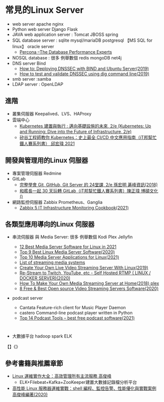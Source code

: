 # 常見的Linux Server

- web server  apache  nginx
- Python web server  Django Flask
- JAVA web application server : Tomcat JBOSS spring 
- SQL database server : sqlite mysql/mariaDB postgresql 【MS SQL for linux】 oracle server
  - [Percona –The Database Performance Experts](https://www.percona.com/) 
- NOSQL database : 很多 例舉數個  redis mongoDB net4j
- DNS server Bind
  - [How to: Deploying DNSSEC with BIND and Ubuntu Server(2019)](https://blog.apnic.net/2019/05/23/how-to-deploying-dnssec-with-bind-and-ubuntu-server/)
  - [How to test and validate DNSSEC using dig command line(2019)](https://blog.apnic.net/2019/05/23/how-to-deploying-dnssec-with-bind-and-ubuntu-server/) 
- smb server :samba
- LDAP server : OpenLDAP


## 進階
- 叢集伺服器 Keepalived、LVS、HAProxy
- 雲端中心
  - [Kubernetes 建置與執行 : 邁向基礎設施的未來, 2/e (Kubernetes: Up and Running: Dive into the Future of Infrastructure, 2/e)](https://www.tenlong.com.tw/products/9789865024895) 
  - [矽谷工程師教你 Kubernetes：史上最全 CI/CD 中文應用指南（iT邦幫忙鐵人賽系列書） 邱宏瑋 2021](https://www.tenlong.com.tw/products/9789864347551)

## 開發與管理用的Linux 伺服器
- 專案管理伺服器 Redmine
- GitLab
  - [完整學會 Git, GitHub, Git Server 的 24堂課, 2/e 孫宏明 碁峰資訊(2018)](https://www.tenlong.com.tw/products/9789864766932) 
  - [和艦長一起 30 天玩轉 GitLab（iT邦幫忙鐵人賽系列書）陳正瑋 博碩文化()](https://www.tenlong.com.tw/products/9789864345311)
- 網路監控伺服器 Zabbix  Prometheus、Ganglia  
  - [Zabbix 5 IT Infrastructure Monitoring Cookbook(2021)](https://www.packtpub.com/product/zabbix-5-it-infrastructure-monitoring-cookbook/9781800202238) 

## 各類型應用導向的Linux 伺服器
- 串流伺服器 與 Media Server: 很多 例舉數個  Kodi  Plex Jellyfin
  - [12 Best Media Server Software for Linux in 2021](https://www.tecmint.com/best-media-server-software-for-linux/) 
  - [Top 9 Best Linux Media Server Software(2020)](https://itsfoss.com/best-linux-media-server/)
  - [Top 10 Media Server Applications for Linux(2021)](https://www.fosslinux.com/46036/media-server-applications-linux.htm)
  - [List of streaming media systems](https://en.wikipedia.org/wiki/List_of_streaming_media_systems)
  - [Create Your Own Live Video Streaming Server With Linux(2019)](https://helpdeskgeek.com/linux-tips/create-your-own-live-video-streaming-server-with-linux/)
  - [Re-Stream to Twitch, YouTube, etc - Self Hosted RTMP ( LINUX / DOCKER SERVER)(2020)](https://www.youtube.com/watch?v=EzmA8uksOG4)
  - [How To Make Your Own Media Streaming Server at Home(2018) plex](https://www.youtube.com/watch?v=PBK7lLJNCqk)
  - [8 Free & Best Open source Video Streaming Servers Software(2020)](https://www.how2shout.com/tools/free-best-open-source-video-streaming-servers-software.html)

- podcast server
  - Cantata	Feature-rich client for Music Player Daemon
  - castero	Command-line podcast player written in Python 
  - [Top 14 Podcast Tools – best free podcast software(2021)](https://www.linuxlinks.com/podcasttools/) 
 
# 
- 大數據平台 hadoop spark ELK 

【】《》

## 參考書籍與推薦章節

- [Linux 運維實作大全：高效管理所有主流服務 高俊峰](https://www.tenlong.com.tw/products/9789865501662)
  - ELK+Filebeat+Kafka+ZooKeeper建置大數據記錄檔分析平台 
- [高性能 Linux 服務器運維實戰：shell 編程、監控告警、性能優化與實戰案例 高俊峰編著(2020)](https://www.tenlong.com.tw/products/9787111655497)
